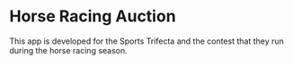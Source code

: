 # Horse Racing Auction

This app is developed for the Sports Trifecta and the contest that they run during the horse racing season.
